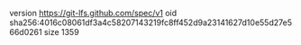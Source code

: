 version https://git-lfs.github.com/spec/v1
oid sha256:4016c08061df3a4c58207143219fc8ff452d9a23141627d10e55d27e566d0261
size 1359
